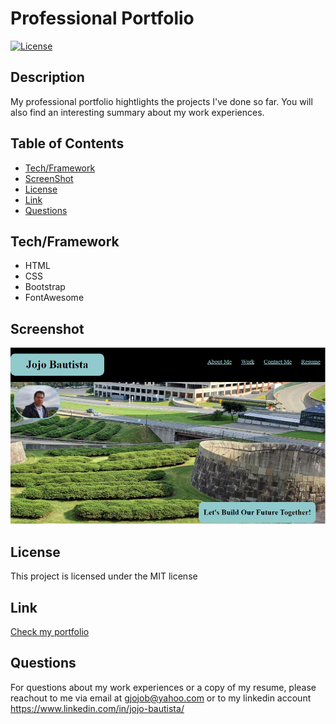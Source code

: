 
  # Professional Portfolio
  [![License](https://img.shields.io/badge/License-MIT-brightgreen.svg)](https://opensource.org/licenses/MIT)

  ## Description
  My professional portfolio hightlights the projects I've done so far. You will also find an interesting summary about my work experiences.

  ## Table of Contents
  * [Tech/Framework](#tech) 
  * [ScreenShot](#screenshot) 
  * [License](#license)
  * [Link](#link) 
  * [Questions](#questions)

  ## Tech/Framework <a id="tech"></a>
  * HTML
  * CSS
  * Bootstrap
  * FontAwesome
  
  ## Screenshot <a id="screenshot"></a>
  ![Top page image](./assets/images/hero-readme.jpg)

  ## License <a id="license"></a>
  This project is licensed under the MIT license

  ## Link <a id="link"></a>
  [Check my portfolio](https://jojobautistaum.github.io/work-portfolio/)

  ## Questions <a id="questions"></a>
  For questions about my work experiences or a copy of my resume, please reachout to me via email at gjojob@yahoo.com or to my linkedin account https://www.linkedin.com/in/jojo-bautista/

  